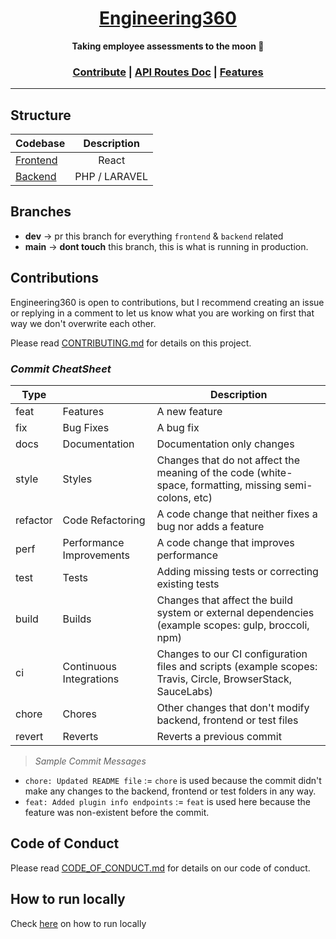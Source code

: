 <a href="https://dogehouse.tv">
<h1 align="center">Engineering360</h1>
</a>
<p align="center">
  <strong>Taking employee assessments to the moon 🚀</strong>
</p>
<p align="center">
</p>

<h3 align="center">
  <a href="https://github.com/workshopapps/engineerprofile360.web/blob/main/CONTRIBUTING.md">Contribute</a> | <a href="https://github.com/workshopapps/engineerprofile360.web/blob/main/API_ROUTE.md">API Routes Doc</a> | <a href="https://github.com/workshopapps/engineerprofile360.web/issues">Features</a>
</h3>

---

## Structure

| Codebase              |      Description          |
| :-------------------- | :-----------------------: |
| [Frontend](frontend)        |  React  |
| [Backend](backend)  |     PHP / LARAVEL          |

## Branches

- **dev** -> pr this branch for everything `frontend` & `backend` related
- **main** -> **dont touch** this branch, this is what is running in production.

## Contributions

Engineering360 is open to contributions, but I recommend creating an issue or replying in a comment to let us know what you are working on first that way we don't overwrite each other.

Please read [CONTRIBUTING.md](https://github.com/workshopapps/engineerprofile360.web/blob/main/CONTRIBUTING.md) for details on this project.

### *Commit CheatSheet*


| Type     |                          | Description                                                                                                 |
|----------|--------------------------|-------------------------------------------------------------------------------------------------------------|
|   feat   | Features                 | A new feature                                                                                               |
|    fix   | Bug Fixes                | A bug fix                                                                                                   |
|   docs   | Documentation            | Documentation only changes                                                                                  |
|   style  | Styles                   | Changes that do not affect the meaning of the code (white-space, formatting, missing semi-colons, etc)      |
| refactor | Code Refactoring         | A code change that neither fixes a bug nor adds a feature                                                   |
|   perf   | Performance Improvements | A code change that improves performance                                                                     |
|   test   | Tests                    | Adding missing tests or correcting existing tests                                                           |
|   build  | Builds                   | Changes that affect the build system or external dependencies (example scopes: gulp, broccoli, npm)         |
|    ci    | Continuous Integrations  | Changes to our CI configuration files and scripts (example scopes: Travis, Circle, BrowserStack, SauceLabs) |
|   chore  | Chores                   | Other changes that don't modify backend, frontend or test files                                                           |
|  revert  | Reverts                  | Reverts a previous commit                                                                                   |


> *Sample Commit Messages*
- `chore: Updated README file` := `chore` is used because the commit didn't make any changes to the backend, frontend or test folders in any way.
- `feat: Added plugin info endpoints` := `feat` is used here because the feature was non-existent before the commit.


<!-- 

## DogeReviewers

Contributors helping to review/merge pull requests:

- [@HarrisonMayotte](https://github.com/HarrisonMayotte)
- [@TheOtterlord](https://github.com/TheOtterlord)
- [@amitojsingh366](https://github.com/amitojsingh366)
- [@dk-raw](https://github.com/dk-raw)
- [@ermalsh](https://github.com/ermalsh)
- [@goldyydev](https://github.com/goldyydev)
- [@jamesql](https://github.com/jamesql)
- [@nadirabbas](https://github.com/nadirabbas)
- [@ofsho](https://github.com/ofsho)
- [@overlisted](https://github.com/overlisted) -->

## Code of Conduct

Please read [CODE_OF_CONDUCT.md](https://github.com/workshopapps/engineerprofile360.web/blob/main/CODE_OF_CONDUCT.md) for details on our code of conduct.

## How to run locally

Check <a href="https://github.com/workshopapps/engineerprofile360.web/blob/main/CONTRIBUTING.md#">here</a> on how to run locally</a>